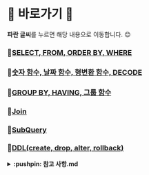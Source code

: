 # :cherry_blossom: 바로가기 :cherry_blossom:
**파란 글씨**를 누르면 해당 내용으로 이동합니다. 😊

### :pushpin:[SELECT, FROM, ORDER BY, WHERE](./01SELECT_FROM_ORDERBY_WHERE.sql)

### :pushpin:[숫자 함수, 날짜 함수, 형변환 함수, DECODE](./02Functions.sql)

### :pushpin:[GROUP BY, HAVING, 그룹 함수](./03SelectGroupFunction.sql)

### :pushpin:[Join](./06Join.sql)

### :pushpin:[SubQuery](./05SubQuery.sql)

### :pushpin:[DDL(create, drop, alter, rollback)](./06DDL.sql)


<details>
    <summary><strong>:pushpin: 참고 사항.md</strong></summary><br>
    &nbsp;&nbsp;&nbsp;&nbsp;&nbsp;&nbsp;- 참고 사이트<br>
    &nbsp;&nbsp;&nbsp;&nbsp;&nbsp;&nbsp;- 문자 입력시 주의사항<br>
    &nbsp;&nbsp;&nbsp;&nbsp;&nbsp;&nbsp;- 부정 연산자<br>
    &nbsp;&nbsp;&nbsp;&nbsp;&nbsp;&nbsp;- 화면 설정<br>
    &nbsp;&nbsp;&nbsp;&nbsp;&nbsp;&nbsp;- dual 테이블<br>
    &nbsp;&nbsp;&nbsp;&nbsp;&nbsp;&nbsp;- 별칭<br>
    &nbsp;&nbsp;&nbsp;&nbsp;&nbsp;&nbsp;- nvl 함수<br>
    &nbsp;&nbsp;&nbsp;&nbsp;&nbsp;&nbsp;- 불필요한 table 삭제 명령어<br>
</details>